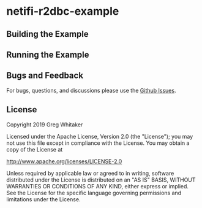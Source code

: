 # netifi-r2dbc-example

## Building the Example

## Running the Example

## Bugs and Feedback
For bugs, questions, and discussions please use the [Github Issues](https://github.com/gregwhitaker/netifi-r2dbc-example/issues).

## License
Copyright 2019 Greg Whitaker

Licensed under the Apache License, Version 2.0 (the "License");
you may not use this file except in compliance with the License.
You may obtain a copy of the License at

   http://www.apache.org/licenses/LICENSE-2.0

Unless required by applicable law or agreed to in writing, software
distributed under the License is distributed on an "AS IS" BASIS,
WITHOUT WARRANTIES OR CONDITIONS OF ANY KIND, either express or implied.
See the License for the specific language governing permissions and
limitations under the License.